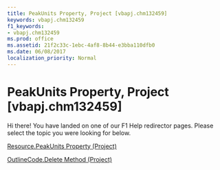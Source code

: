 ```yaml
---
title: PeakUnits Property, Project [vbapj.chm132459]
keywords: vbapj.chm132459
f1_keywords:
- vbapj.chm132459
ms.prod: office
ms.assetid: 21f2c33c-1ebc-4af8-8b44-e3bba110dfb0
ms.date: 06/08/2017
localization_priority: Normal
---
```



# PeakUnits Property, Project [vbapj.chm132459]

Hi there! You have landed on one of our F1 Help redirector pages. Please select the topic you were looking for below.

[Resource.PeakUnits Property (Project)](http://msdn.microsoft.com/library/fc42afac-5488-41be-580f-1ac5a0d885fe%28Office.15%29.aspx)

[OutlineCode.Delete Method (Project)](http://msdn.microsoft.com/library/59aa584c-5593-737e-276b-6a61ae2986e2%28Office.15%29.aspx)


